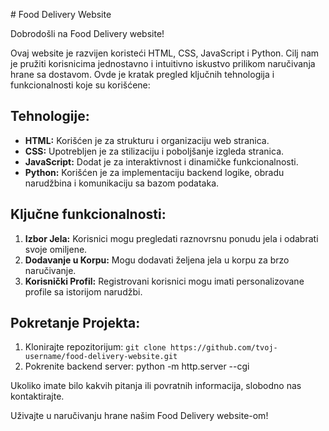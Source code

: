 \# Food Delivery Website

Dobrodošli na Food Delivery website!

Ovaj website je razvijen koristeći HTML, CSS, JavaScript i Python. Cilj nam je pružiti korisnicima jednostavno i intuitivno iskustvo prilikom naručivanja hrane sa dostavom. Ovde je kratak pregled ključnih tehnologija i funkcionalnosti koje su korišćene:

## Tehnologije:

- **HTML:** Korišćen je za strukturu i organizaciju web stranica.
- **CSS:** Upotrebljen je za stilizaciju i poboljšanje izgleda stranica.
- **JavaScript:** Dodat je za interaktivnost i dinamičke funkcionalnosti.
- **Python:** Korišćen je za implementaciju backend logike, obradu narudžbina i komunikaciju sa bazom podataka.

## Ključne funkcionalnosti:

1. **Izbor Jela:** Korisnici mogu pregledati raznovrsnu ponudu jela i odabrati svoje omiljene.
2. **Dodavanje u Korpu:** Mogu dodavati željena jela u korpu za brzo naručivanje.
3. **Korisnički Profil:** Registrovani korisnici mogu imati personalizovane profile sa istorijom narudžbi.

## Pokretanje Projekta:

1. Klonirajte repozitorijum: `git clone https://github.com/tvoj-username/food-delivery-website.git`
2. Pokrenite backend server: python -m http.server --cgi

Ukoliko imate bilo kakvih pitanja ili povratnih informacija, slobodno nas kontaktirajte.

Uživajte u naručivanju hrane našim Food Delivery website-om!
